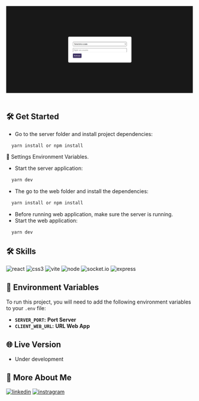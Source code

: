 <div align="center">
<img src="/assets_git/web-app.jpg" alt="Chat RealTime"  />
</div>
<br />

## 🛠 Get Started

- Go to the server folder and install project dependencies:

```ts
  yarn install or npm install
```

💾 Settings Environment Variables.

- Start the server application:

```ts
  yarn dev
```

- The go to the web folder and install the dependencies:

```ts
  yarn install or npm install
```

- Before running web application, make sure the server is running.
- Start the web application:

```ts
  yarn dev
```

## 🛠 Skills

![react][react] ![css3][css3] ![vite][vite] ![node][node] ![socket.io][socket.io] ![express][express]

## 💾 Environment Variables

To run this project, you will need to add the following environment variables to your `.env` file:

- **`SERVER_PORT`:** **Port Server**
- **`CLIENT_WEB_URL`:** **URL Web App**

## 🌐 Live Version

- Under development
<!-- [![vercel](https://img.shields.io/badge/vercel-000?style=for-the-badge&logo=vercel&logoColor=white)]("") -->

## 🔗 More About Me

[![linkedin](https://img.shields.io/badge/linkedin-0A66C2?style=for-the-badge&logo=linkedin&logoColor=white)](https://www.linkedin.com/in/rodrigo-si/)
[![instragram](https://img.shields.io/badge/instragram-E4405F?style=for-the-badge&logo=instagram&logoColor=white)](https://www.instagram.com/rodrigo_dev_front/)

[react]: https://img.shields.io/badge/react-00875F?style=for-the-badge&logo=react&logoColor=white
[css3]: https://img.shields.io/badge/css3-%231572B6.svg?style=for-the-badge&logo=css3&logoColor=white
[vite]: https://img.shields.io/badge/vite-00875F?style=for-the-badge&logo=vite&logoColor=white
[node]: https://img.shields.io/badge/node.js-6DA55F?style=for-the-badge&logo=node.js&logoColor=white
[socket.io]: https://img.shields.io/badge/Socket.io-black?style=for-the-badge&logo=socket.io&badgeColor=010101
[express]: https://img.shields.io/badge/express.js-%23404d59.svg?style=for-the-badge&logo=express&logoColor=%2361DAFB

